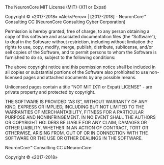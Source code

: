 The NeuronCore MIT License (MIT)-(X11 or Expat)

Copyright © «2017-2018» «AleksPerov» | [2017-2018] - NeuronCore™ Consulting CC (NeuronCore Consulting Cyber Corporation)

Permission is hereby granted, free of charge, to any person obtaining a copy of this software and associated documentation files (the “Software”), to deal in the Software without restriction, including without limitation the rights to use, copy, modify, merge, publish, distribute, sublicense, and/or sell copies of the Software, and to permit persons to whom the Software is furnished to do so, subject to the following conditions:

The above copyright notice and this permission notice shall be included in all copies or substantial portions of the Software also prohibited to use non-licensed pages and attached documents by any possible means.

Unlicensed pages contain a title "NOT MIT (X11 or Expat) LICENSE" - are private property and protected by copyright.

THE SOFTWARE IS PROVIDED “AS IS”, WITHOUT WARRANTY OF ANY KIND, EXPRESS OR IMPLIED, INCLUDING BUT NOT LIMITED TO THE WARRANTIES OF MERCHANTABILITY, FITNESS FOR A PARTICULAR PURPOSE AND NONINFRINGEMENT. IN NO EVENT SHALL THE AUTHORS OR COPYRIGHT HOLDERS BE LIABLE FOR ANY CLAIM, DAMAGES OR OTHER LIABILITY, WHETHER IN AN ACTION OF CONTRACT, TORT OR OTHERWISE, ARISING FROM, OUT OF OR IN CONNECTION WITH THE SOFTWARE OR THE USE OR OTHER DEALINGS IN THE SOFTWARE.

NeuronCore™ Consulting CC #NeuronCore

Copyright © «2017-2018»
